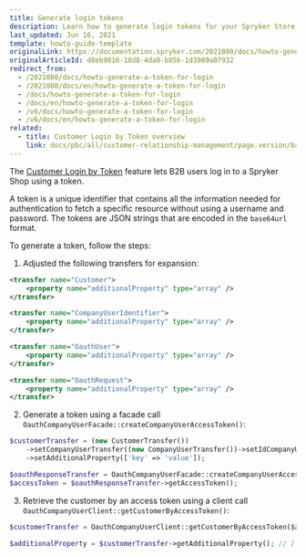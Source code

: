```yaml
---
title: Generate login tokens
description: Learn how to generate login tokens for your Spryker Store and how to retrieve the customer from the tokens.
last_updated: Jun 16, 2021
template: howto-guide-template
originalLink: https://documentation.spryker.com/2021080/docs/howto-generate-a-token-for-login
originalArticleId: d8eb9816-18d8-4da0-b856-1d3989a07932
redirect_from:
  - /2021080/docs/howto-generate-a-token-for-login
  - /2021080/docs/en/howto-generate-a-token-for-login
  - /docs/howto-generate-a-token-for-login
  - /docs/en/howto-generate-a-token-for-login
  - /v6/docs/howto-generate-a-token-for-login
  - /v6/docs/en/howto-generate-a-token-for-login
related:
  - title: Customer Login by Token overview
    link: docs/pbc/all/customer-relationship-management/page.version/base-shop/company-account-feature-overview/customer-login-by-token-overview.html
---
```


The [Customer Login by Token](/docs/pbc/all/customer-relationship-management/latest/base-shop/company-account-feature-overview/customer-login-by-token-overview.html) feature lets B2B users log in to a Spryker Shop using a token.

A token is a unique identifier that contains all the information needed for authentication to fetch a specific resource without using a username and password. The tokens are JSON strings that are encoded in the `base64url` format.

To generate a token, follow the steps:

1. Adjusted the following transfers for expansion:

```xml
<transfer name="Customer">
	<property name="additionalProperty" type="array" />
</transfer>

<transfer name="CompanyUserIdentifier">
	<property name="additionalProperty" type="array" />
</transfer>

<transfer name="OauthUser">
	<property name="additionalProperty" type="array" />
</transfer>

<transfer name="OauthRequest">
	<property name="additionalProperty" type="array" />
</transfer>
```

2. Generate a token using a facade call `OauthCompanyUserFacade::createCompanyUserAccessToken()`:

```php
$customerTransfer = (new CustomerTransfer())
	->setCompanyUserTransfer((new CompanyUserTransfer())->setIdCompanyUser(11))
	->setAdditionalProperty(['key' => 'value']);

$oauthResponseTransfer = OauthCompanyUserFacade::createCompanyUserAccessToken($customerTransfer);
$accessToken = $oauthResponseTransfer->getAccessToken();
```

3. Retrieve the customer by an access token using a client call `OauthCompanyUserClient::getCustomerByAccessToken()`:

```php
$customerTransfer = OauthCompanyUserClient::getCustomerByAccessToken($accessToken)->getCustomerTransfer();

$additionalProperty = $customerTransfer->getAdditionalProperty(); // ['key' => 'value']
```
